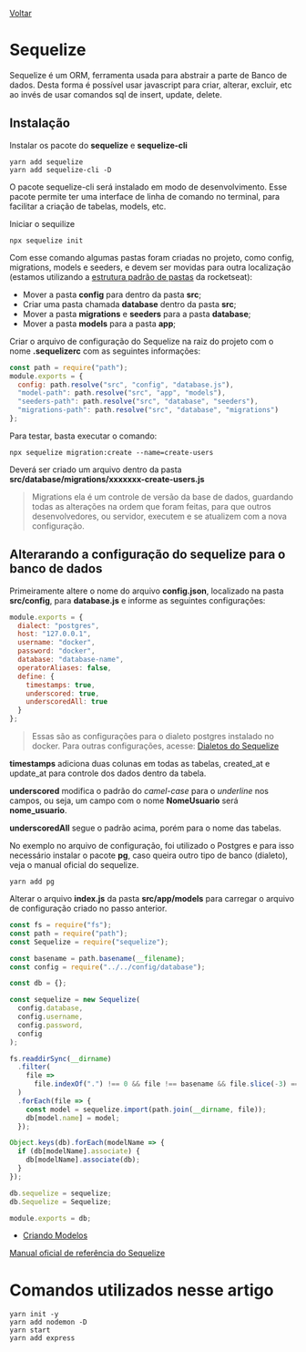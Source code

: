 [Voltar](/Readme.md)

# Sequelize

Sequelize é um ORM, ferramenta usada para abstrair a parte de Banco de dados. Desta forma é possível usar javascript para criar, alterar, excluir, etc ao invés de usar comandos sql de insert, update, delete.

## Instalação

Instalar os pacote do **sequelize** e **sequelize-cli**

```
yarn add sequelize
yarn add sequelize-cli -D
```

O pacote sequelize-cli será instalado em modo de desenvolvimento.
Esse pacote permite ter uma interface de linha de comando no terminal, para facilitar a criação de tabelas, models, etc.

Iniciar o sequilize

```
npx sequelize init
```

Com esse comando algumas pastas foram criadas no projeto, como config, migrations, models e seeders, e devem ser movidas para outra localização (estamos utilizando a [estrutura padrão de pastas](/src/StructureDefault) da rocketseat):

- Mover a pasta **config** para dentro da pasta **src**;
- Criar uma pasta chamada **database** dentro da pasta **src**;
- Mover a pasta **migrations** e **seeders** para a pasta **database**;
- Mover a pasta **models** para a pasta **app**;

Criar o arquivo de configuração do Sequelize na raiz do projeto com o nome **.sequelizerc** com as seguintes informações:

```js
const path = require("path");
module.exports = {
  config: path.resolve("src", "config", "database.js"),
  "model-path": path.resolve("src", "app", "models"),
  "seeders-path": path.resolve("src", "database", "seeders"),
  "migrations-path": path.resolve("src", "database", "migrations")
};
```

Para testar, basta executar o comando:

```
npx sequelize migration:create --name=create-users
```

Deverá ser criado um arquivo dentro da pasta **src/database/migrations/xxxxxxx-create-users.js**

> Migrations ela é um controle de versão da base de dados, guardando todas as alterações na ordem que foram feitas, para que outros desenvolvedores, ou servidor, executem e se atualizem com a nova configuração.

## Alterarando a configuração do sequelize para o banco de dados

Primeiramente altere o nome do arquivo **config.json**, localizado na pasta **src/config**, para **database.js** e informe as seguintes configurações:

```js
module.exports = {
  dialect: "postgres",
  host: "127.0.0.1",
  username: "docker",
  password: "docker",
  database: "database-name",
  operatorAliases: false,
  define: {
    timestamps: true,
    underscored: true,
    underscoredAll: true
  }
};
```

> Essas são as configurações para o dialeto postgres instalado no docker. Para outras configurações, acesse: [Dialetos do Sequelize](http://docs.sequelizejs.com/manual/dialects.html)

**timestamps** adiciona duas colunas em todas as tabelas, created_at e update_at para controle dos dados dentro da tabela.

**underscored** modifica o padrão do _camel-case_ para o _underline_ nos campos, ou seja, um campo com o nome **NomeUsuario** será **nome_usuario**.

**underscoredAll** segue o padrão acima, porém para o nome das tabelas.

No exemplo no arquivo de configuração, foi utilizado o Postgres e para isso necessário instalar o pacote **pg**, caso queira outro tipo de banco (dialeto), veja o manual oficial do sequelize.

```
yarn add pg
```

Alterar o arquivo **index.js** da pasta **src/app/models** para carregar o arquivo de configuração criado no passo anterior.

```js
const fs = require("fs");
const path = require("path");
const Sequelize = require("sequelize");

const basename = path.basename(__filename);
const config = require("../../config/database");

const db = {};

const sequelize = new Sequelize(
  config.database,
  config.username,
  config.password,
  config
);

fs.readdirSync(__dirname)
  .filter(
    file =>
      file.indexOf(".") !== 0 && file !== basename && file.slice(-3) === ".js"
  )
  .forEach(file => {
    const model = sequelize.import(path.join(__dirname, file));
    db[model.name] = model;
  });

Object.keys(db).forEach(modelName => {
  if (db[modelName].associate) {
    db[modelName].associate(db);
  }
});

db.sequelize = sequelize;
db.Sequelize = Sequelize;

module.exports = db;
```

- [Criando Modelos](/src/sequelize/ModelsCreate)

[Manual oficial de referência do Sequelize](http://docs.sequelizejs.com/manual/)

# Comandos utilizados nesse artigo

```
yarn init -y
yarn add nodemon -D
yarn start
yarn add express
```
